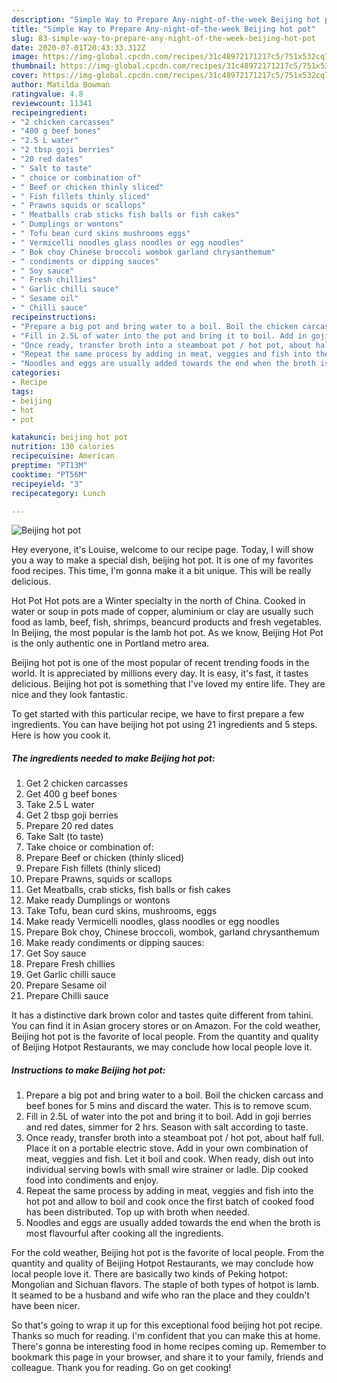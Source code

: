 ```yaml
---
description: "Simple Way to Prepare Any-night-of-the-week Beijing hot pot"
title: "Simple Way to Prepare Any-night-of-the-week Beijing hot pot"
slug: 83-simple-way-to-prepare-any-night-of-the-week-beijing-hot-pot
date: 2020-07-01T20:43:33.312Z
image: https://img-global.cpcdn.com/recipes/31c48972171217c5/751x532cq70/beijing-hot-pot-recipe-main-photo.jpg
thumbnail: https://img-global.cpcdn.com/recipes/31c48972171217c5/751x532cq70/beijing-hot-pot-recipe-main-photo.jpg
cover: https://img-global.cpcdn.com/recipes/31c48972171217c5/751x532cq70/beijing-hot-pot-recipe-main-photo.jpg
author: Matilda Bowman
ratingvalue: 4.8
reviewcount: 11341
recipeingredient:
- "2 chicken carcasses"
- "400 g beef bones"
- "2.5 L water"
- "2 tbsp goji berries"
- "20 red dates"
- " Salt to taste"
- " choice or combination of"
- " Beef or chicken thinly sliced"
- " Fish fillets thinly sliced"
- " Prawns squids or scallops"
- " Meatballs crab sticks fish balls or fish cakes"
- " Dumplings or wontons"
- " Tofu bean curd skins mushrooms eggs"
- " Vermicelli noodles glass noodles or egg noodles"
- " Bok choy Chinese broccoli wombok garland chrysanthemum"
- " condiments or dipping sauces"
- " Soy sauce"
- " Fresh chillies"
- " Garlic chilli sauce"
- " Sesame oil"
- " Chilli sauce"
recipeinstructions:
- "Prepare a big pot and bring water to a boil. Boil the chicken carcass and beef bones for 5 mins and discard the water. This is to remove scum."
- "Fill in 2.5L of water into the pot and bring it to boil. Add in goji berries and red dates, simmer for 2 hrs. Season with salt according to taste."
- "Once ready, transfer broth into a steamboat pot / hot pot, about half full. Place it on a portable electric stove. Add in your own combination of meat, veggies and fish. Let it boil and cook. When ready, dish out into individual serving bowls with small wire strainer or ladle. Dip cooked food into condiments and enjoy."
- "Repeat the same process by adding in meat, veggies and fish into the hot pot and allow to boil and cook once the first batch of cooked food has been distributed. Top up with broth when needed."
- "Noodles and eggs are usually added towards the end when the broth is most flavourful after cooking all the ingredients."
categories:
- Recipe
tags:
- beijing
- hot
- pot

katakunci: beijing hot pot 
nutrition: 130 calories
recipecuisine: American
preptime: "PT13M"
cooktime: "PT56M"
recipeyield: "3"
recipecategory: Lunch

---
```



![Beijing hot pot](https://img-global.cpcdn.com/recipes/31c48972171217c5/751x532cq70/beijing-hot-pot-recipe-main-photo.jpg)

Hey everyone, it's Louise, welcome to our recipe page. Today, I will show you a way to make a special dish, beijing hot pot. It is one of my favorites food recipes. This time, I'm gonna make it a bit unique. This will be really delicious.

Hot Pot Hot pots are a Winter specialty in the north of China. Cooked in water or soup in pots made of copper, aluminium or clay are usually such food as lamb, beef, fish, shrimps, beancurd products and fresh vegetables. In Beijing, the most popular is the lamb hot pot. As we know, Beijing Hot Pot is the only authentic one in Portland metro area.

Beijing hot pot is one of the most popular of recent trending foods in the world. It is appreciated by millions every day. It is easy, it's fast, it tastes delicious. Beijing hot pot is something that I've loved my entire life. They are nice and they look fantastic.


To get started with this particular recipe, we have to first prepare a few ingredients. You can have beijing hot pot using 21 ingredients and 5 steps. Here is how you cook it.

<!--inarticleads1-->

##### The ingredients needed to make Beijing hot pot:

1. Get 2 chicken carcasses
1. Get 400 g beef bones
1. Take 2.5 L water
1. Get 2 tbsp goji berries
1. Prepare 20 red dates
1. Take  Salt (to taste)
1. Take  choice or combination of:
1. Prepare  Beef or chicken (thinly sliced)
1. Prepare  Fish fillets (thinly sliced)
1. Prepare  Prawns, squids or scallops
1. Get  Meatballs, crab sticks, fish balls or fish cakes
1. Make ready  Dumplings or wontons
1. Take  Tofu, bean curd skins, mushrooms, eggs
1. Make ready  Vermicelli noodles, glass noodles or egg noodles
1. Prepare  Bok choy, Chinese broccoli, wombok, garland chrysanthemum
1. Make ready  condiments or dipping sauces:
1. Get  Soy sauce
1. Prepare  Fresh chillies
1. Get  Garlic chilli sauce
1. Prepare  Sesame oil
1. Prepare  Chilli sauce


It has a distinctive dark brown color and tastes quite different from tahini. You can find it in Asian grocery stores or on Amazon. For the cold weather, Beijing hot pot is the favorite of local people. From the quantity and quality of Beijing Hotpot Restaurants, we may conclude how local people love it. 

<!--inarticleads2-->

##### Instructions to make Beijing hot pot:

1. Prepare a big pot and bring water to a boil. Boil the chicken carcass and beef bones for 5 mins and discard the water. This is to remove scum.
1. Fill in 2.5L of water into the pot and bring it to boil. Add in goji berries and red dates, simmer for 2 hrs. Season with salt according to taste.
1. Once ready, transfer broth into a steamboat pot / hot pot, about half full. Place it on a portable electric stove. Add in your own combination of meat, veggies and fish. Let it boil and cook. When ready, dish out into individual serving bowls with small wire strainer or ladle. Dip cooked food into condiments and enjoy.
1. Repeat the same process by adding in meat, veggies and fish into the hot pot and allow to boil and cook once the first batch of cooked food has been distributed. Top up with broth when needed.
1. Noodles and eggs are usually added towards the end when the broth is most flavourful after cooking all the ingredients.


For the cold weather, Beijing hot pot is the favorite of local people. From the quantity and quality of Beijing Hotpot Restaurants, we may conclude how local people love it. There are basically two kinds of Peking hotpot: Mongolian and Sichuan flavors. The staple of both types of hotpot is lamb. It seamed to be a husband and wife who ran the place and they couldn&#39;t have been nicer. 

So that's going to wrap it up for this exceptional food beijing hot pot recipe. Thanks so much for reading. I'm confident that you can make this at home. There's gonna be interesting food in home recipes coming up. Remember to bookmark this page in your browser, and share it to your family, friends and colleague. Thank you for reading. Go on get cooking!

